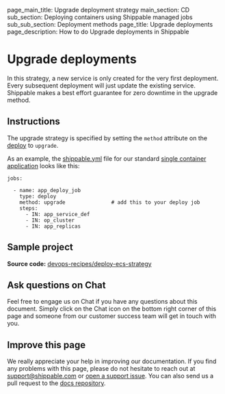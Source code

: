 page_main_title: Upgrade deployment strategy
main_section: CD
sub_section: Deploying containers using Shippable managed jobs
sub_sub_section: Deployment methods
page_title: Upgrade deployments
page_description: How to do Upgrade deployments in Shippable

# Upgrade deployments

In this strategy, a new service is only created for the very first deployment. Every subsequent deployment will just update the existing service. Shippable makes a best effort guarantee for zero downtime in the upgrade method.

## Instructions

The upgrade strategy is specified by setting the `method` attribute on the [deploy](/platform/workflow/job/deploy) to `upgrade`.

As an example, the [shippable.yml](/platform/workflow/config/) file for our standard [single container application](/deploy/continuous-delivery-single-container-docker-application/) looks like this:

```
jobs:

  - name: app_deploy_job
    type: deploy
    method: upgrade               # add this to your deploy job
    steps:
      - IN: app_service_def
      - IN: op_cluster
      - IN: app_replicas
```

## Sample project
**Source code:**  [devops-recipes/deploy-ecs-strategy](https://github.com/devops-recipes/deploy-ecs-strategy)

## Ask questions on Chat

Feel free to engage us on Chat if you have any questions about this document. Simply click on the Chat icon on the bottom right corner of this page and someone from our customer success team will get in touch with you.

## Improve this page

We really appreciate your help in improving our documentation. If you find any problems with this page, please do not hesitate to reach out at [support@shippable.com](mailto:support@shippable.com) or [open a support issue](https://www.github.com/Shippable/support/issues). You can also send us a pull request to the [docs repository](https://www.github.com/Shippable/docs).
